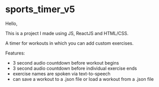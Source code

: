 # sports_timer_v5

Hello,

This is a project I made using JS, ReactJS and HTML/CSS. 

A timer for workouts in which you can add custom exercises. 

Features:
  - 3 second audio countdown before workout begins
  - 3 second audio countdown before individual exercise ends 
  - exercise names are spoken via text-to-speech
  - can save a workout to a .json file or load a workout from a .json file  
